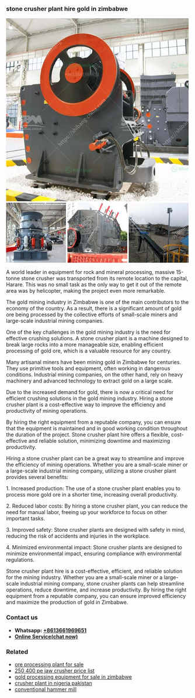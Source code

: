 <h3>stone crusher plant hire gold in zimbabwe</h3><img src='1706767247.jpg' alt=''><p>A world leader in equipment for rock and mineral processing, massive 15-tonne stone crusher was transported from its remote location to the capital, Harare. This was no small task as the only way to get it out of the remote area was by helicopter, making the project even more remarkable.</p><p>The gold mining industry in Zimbabwe is one of the main contributors to the economy of the country. As a result, there is a significant amount of gold ore being processed by the collective efforts of small-scale miners and large-scale industrial mining companies.</p><p>One of the key challenges in the gold mining industry is the need for effective crushing solutions. A stone crusher plant is a machine designed to break large rocks into a more manageable size, enabling efficient processing of gold ore, which is a valuable resource for any country.</p><p>Many artisanal miners have been mining gold in Zimbabwe for centuries. They use primitive tools and equipment, often working in dangerous conditions. Industrial mining companies, on the other hand, rely on heavy machinery and advanced technology to extract gold on a large scale.</p><p>Due to the increased demand for gold, there is now a critical need for efficient crushing solutions in the gold mining industry. Hiring a stone crusher plant is a cost-effective way to improve the efficiency and productivity of mining operations.</p><p>By hiring the right equipment from a reputable company, you can ensure that the equipment is maintained and in good working condition throughout the duration of the project. Stone crusher plant hire offers a flexible, cost-effective and reliable solution, minimizing downtime and maximizing productivity.</p><p>Hiring a stone crusher plant can be a great way to streamline and improve the efficiency of mining operations. Whether you are a small-scale miner or a large-scale industrial mining company, utilizing a stone crusher plant provides several benefits:</p><p>1. Increased production: The use of a stone crusher plant enables you to process more gold ore in a shorter time, increasing overall productivity.</p><p>2. Reduced labor costs: By hiring a stone crusher plant, you can reduce the need for manual labor, freeing up your workforce to focus on other important tasks.</p><p>3. Improved safety: Stone crusher plants are designed with safety in mind, reducing the risk of accidents and injuries in the workplace.</p><p>4. Minimized environmental impact: Stone crusher plants are designed to minimize environmental impact, ensuring compliance with environmental regulations.</p><p>Stone crusher plant hire is a cost-effective, efficient, and reliable solution for the mining industry. Whether you are a small-scale miner or a large-scale industrial mining company, stone crusher plants can help streamline operations, reduce downtime, and increase productivity. By hiring the right equipment from a reputable company, you can ensure improved efficiency and maximize the production of gold in Zimbabwe.</p><h3>Contact us</h3><ul><li><strong>Whatsapp:&nbsp;<a href="https://wa.me/8613661969651">+8613661969651</a></strong></li><li><a href="https://swt.shibang-china.com/?git&amp;zhl&amp;stone crusher plant hire gold in zimbabwe"><strong>Online Service(chat now)</strong></a></li></ul><h3>Related</h3><ul><li><a href='ore processing plant for sale.md'>ore processing plant for sale</a></li><li><a href='250 400 pe jaw crusher price list.md'>250 400 pe jaw crusher price list</a></li><li><a href='gold processing equipment for sale in zimbabwe.md'>gold processing equipment for sale in zimbabwe</a></li><li><a href='crusher plant in nigeria pakistan.md'>crusher plant in nigeria pakistan</a></li><li><a href='conventional hammer mill.md'>conventional hammer mill</a></li></ul>
